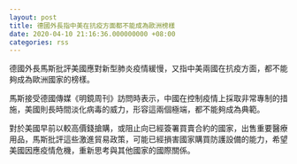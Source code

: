 ```yaml
---
layout: post
title: 德國外長指中美在抗疫方面都不能成為歐洲榜樣
date: 2020-04-10 21:16:36.000000000 +08:00
categories: rss
---
```


德國外長馬斯批評美國應對新型肺炎疫情緩慢，又指中美兩國在抗疫方面，都不能夠成為歐洲國家的榜樣。

馬斯接受德國傳媒《明鏡周刊》訪問時表示，中國在控制疫情上採取非常專制的措施，美國則長時間淡化病毒的威力，形容這兩個極端，都不能夠成為典範。

對於美國早前以較高價錢搶購，或阻止向已經簽署買賣合約的國家，出售重要醫療用品，馬斯批評這些激進貿易政策，可能已經損害國家購買防護設備的能力，希望美國因應疫情危機，重新思考與其他國家的國際關係。
